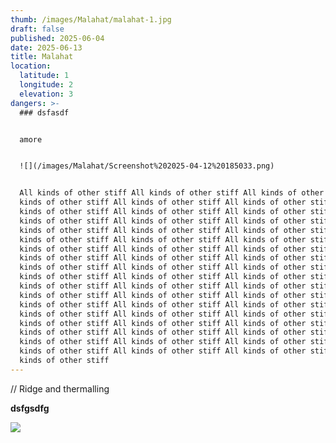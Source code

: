 ```yaml
---
thumb: /images/Malahat/malahat-1.jpg
draft: false
published: 2025-06-04
date: 2025-06-13
title: Malahat
location:
  latitude: 1
  longitude: 2
  elevation: 3
dangers: >-
  ### dsfasdf


  amore


  ![](/images/Malahat/Screenshot%202025-04-12%20185033.png)


  All kinds of other stiff All kinds of other stiff All kinds of other stiff All
  kinds of other stiff All kinds of other stiff All kinds of other stiff All
  kinds of other stiff All kinds of other stiff All kinds of other stiff All
  kinds of other stiff All kinds of other stiff All kinds of other stiff All
  kinds of other stiff All kinds of other stiff All kinds of other stiff All
  kinds of other stiff All kinds of other stiff All kinds of other stiff All
  kinds of other stiff All kinds of other stiff All kinds of other stiff All
  kinds of other stiff All kinds of other stiff All kinds of other stiff All
  kinds of other stiff All kinds of other stiff All kinds of other stiff All
  kinds of other stiff All kinds of other stiff All kinds of other stiff All
  kinds of other stiff All kinds of other stiff All kinds of other stiff All
  kinds of other stiff All kinds of other stiff All kinds of other stiff All
  kinds of other stiff All kinds of other stiff All kinds of other stiff All
  kinds of other stiff All kinds of other stiff All kinds of other stiff All
  kinds of other stiff All kinds of other stiff All kinds of other stiff All
  kinds of other stiff All kinds of other stiff All kinds of other stiff All
  kinds of other stiff All kinds of other stiff All kinds of other stiff All
  kinds of other stiff All kinds of other stiff All kinds of other stiff All
  kinds of other stiff
---
```

// Ridge and thermalling

**dsfgsdfg**

![](/images/Malahat/Screenshot%202025-04-12%20185033.png)